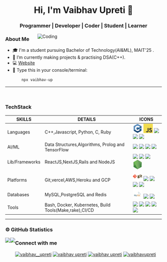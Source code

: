 <!-- markdownlint-disable-next-line -->
<h1 align="center"> Hi, I'm Vaibhav Upreti 👋 </h1>

<h3 align="center"> Programmer | Developer | Coder | Student | Learner </h3>
 
<img align="right" alt="Coding" width="400" src="https://cdn.dribbble.com/users/1059583/screenshots/4171367/media/5c8264a20b247115b68e6c2f4c97d5e6.gif">

### About Me

- 🎓 I'm a student pursuing Bachelor of Technology(AI&ML), MAIT'25 .
- 🌱 I’m currently making projects & practising DSA(C++).
- 💻 [Website](https://vaibhavupreti.github.io/blog_jekyll/)
- 📎 Type this in your console/terminal:
	```bash
		npx vaibhav-up
	```

<hr>
<br>


### TechStack

| SKILLS         | DETAILS                                                | ICONS                                                                                                                                                                                                                                                                                                                                                                                                                                                                                                                                                                                                                              |
|----------------|--------------------------------------------------------|------------------------------------------------------------------------------------------------------------------------------------------------------------------------------------------------------------------------------------------------------------------------------------------------------------------------------------------------------------------------------------------------------------------------------------------------------------------------------------------------------------------------------------------------------------------------------------------------------------------------------------|
| Languages      | C++,Javascript, Python, C, Ruby                        | <img height="30" src="https://raw.githubusercontent.com/github/explore/80688e429a7d4ef2fca1e82350fe8e3517d3494d/topics/cpp/cpp.png"> <img height="30" src="https://raw.githubusercontent.com/github/explore/80688e429a7d4ef2fca1e82350fe8e3517d3494d/topics/javascript/javascript.png"> <img height="30" src="https://prepinsta.com/wp-content/uploads/2020/07/python-removebg-preview.webp"> <img height="30" src="https://cdn.icon-icons.com/icons2/2415/PNG/512/c_original_logo_icon_146611.png"> <img height="30" src="https://user-images.githubusercontent.com/85568177/192347816-0fdd86b0-2a19-4a0f-828b-6e55a1a56abe.png"> |
| AI/ML          | Data Structures,Algorithms, Prolog and TensorFlow      | <img height="30" src="https://play-lh.googleusercontent.com/a4Xrc-8oQLu05mOrNPuvA_o2nZEIEnOoTH4wB91Slw_hCvuIu_Qgi440bK9mC8ml-KA"> <img height="30" src="https://previews.123rf.com/images/eljanstock/eljanstock1809/eljanstock180900052/107902502-algorithm-icon-vector-isolated-on-white-background-logo-concept-of-algorithm-sign-on-transparent-bac.jpg"> <img height="30" src="https://user-images.githubusercontent.com/85568177/192345716-6214b635-0e76-42af-ae87-a2e5fd28fd58.png"> <img height="30" src="https://user-images.githubusercontent.com/85568177/192345965-9673de0f-d247-4575-9358-ef1ad697d4f6.png">           |
| Lib/Frameworks | ReactJS,NextJS,Rails and NodeJS                        | <img height="30" src="https://www.datocms-assets.com/45470/1631110818-logo-react-js.png"> <img height="30" src="https://images.ctfassets.net/23aumh6u8s0i/c04wENP3FnbevwdWzrePs/1e2739fa6d0aa5192cf89599e009da4e/nextjs"> <img height="30" src="https://upload.wikimedia.org/wikipedia/commons/6/62/Ruby_On_Rails_Logo.svg"> <img height="30" src="https://raw.githubusercontent.com/github/explore/80688e429a7d4ef2fca1e82350fe8e3517d3494d/topics/nodejs/nodejs.png">                                                                                                                                                            |
| Platforms      | Git,vercel,AWS,Heroku and GCP                          | <img height="30" src="https://raw.githubusercontent.com/github/explore/80688e429a7d4ef2fca1e82350fe8e3517d3494d/topics/git/git.png"> <img height="30" src="https://mms.businesswire.com/media/20211123005573/en/929867/23/vercel-logo-freelogovectors.net.jpg"> <img height="30" src="https://upload.wikimedia.org/wikipedia/commons/thumb/9/93/Amazon_Web_Services_Logo.svg/1024px-Amazon_Web_Services_Logo.svg.png"> <img height="30" src="https://www.vectorlogo.zone/logos/heroku/heroku-icon.svg"> <img height="30" src="https://www.freecodecamp.org/news/content/images/2020/10/gcp.png">                                   |
| Databases      | MySQL,PostgreSQL and Redis                             | <img height="30" src="https://raw.githubusercontent.com/github/explore/80688e429a7d4ef2fca1e82350fe8e3517d3494d/topics/mysql/mysql.png"> <img height="30" src="https://upload.wikimedia.org/wikipedia/commons/thumb/2/29/Postgresql_elephant.svg/640px-Postgresql_elephant.svg.png"> <img height="30" src="https://cdn.iconscout.com/icon/free/png-256/redis-4-1175103.png">                                                                                                                                                                                                                                                       |
| Tools          | Bash, Docker, Kubernetes, Build Tools(Make,rake),CI/CD | <img height="30" src="https://upload.wikimedia.org/wikipedia/commons/thumb/4/4b/Bash_Logo_Colored.svg/1200px-Bash_Logo_Colored.svg.png"> <img height="30" src="https://avatars.githubusercontent.com/u/5429470?s=280&v=4"> <img height="30" src="https://kubernetes.io/images/favicon.png"> <img height="30" src="https://user-images.githubusercontent.com/26616056/50536803-b241bd80-0b9b-11e9-8c39-c02a97c1efc3.png">  <img height="30" src="https://www.cisco.com/c/dam/assets/swa/img/anchor-info/what-is-cicd-628x353.jpg">                                                                                                  |



---
### ⚙️ GitHub Statistics

<p align="center">
<a href="https://github.com/VaibhavUpreti">
  <img height="165em" align ="left"src="https://github-readme-stats-eight-theta.vercel.app/api?username=VaibhavUpreti&theme=radical"/>
  <img height="165em" align="left"src="https://github-readme-stats-eight-theta.vercel.app/api/top-langs/?username=VaibhavUpreti&theme=radical"/>
</a>
</p>

<h3 align="left">Connect with me</h3>
<p align="left">
<a href="https://twitter.com/vaibhav__upreti" target="blank"><img align="center" src="https://raw.githubusercontent.com/rahuldkjain/github-profile-readme-generator/master/src/images/icons/Social/twitter.svg" alt="vaibhav__upreti" height="30" width="40" /></a>
<a href="https://www.linkedin.com/in/vaibhav-upreti-739b0421a/" target="blank"><img align="center" src="https://raw.githubusercontent.com/rahuldkjain/github-profile-readme-generator/master/src/images/icons/Social/linked-in-alt.svg" alt="vaibhav upreti" height="30" width="40" /></a>
<a href="https://www.youtube.com/channel/UCmlGx1Tz_HimE9iO5wrJVdA" target="blank"><img align="center" src="https://raw.githubusercontent.com/rahuldkjain/github-profile-readme-generator/master/src/images/icons/Social/youtube.svg" alt="vaibhav upreti" height="30" width="40" /></a>
<a href="https://www.codechef.com/users/vaibhavupreti" target="blank"><img align="center" src="https://cdn4.iconfinder.com/data/icons/social-media-2210/24/Medium-512.png" alt="vaibhavupreti" height="30" width="40" /></a>
</p>
